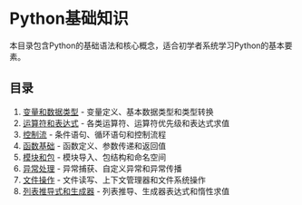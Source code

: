 # Python基础知识

本目录包含Python的基础语法和核心概念，适合初学者系统学习Python的基本要素。

## 目录

1. [变量和数据类型](./变量和数据类型.md) - 变量定义、基本数据类型和类型转换
2. [运算符和表达式](./运算符和表达式.md) - 各类运算符、运算符优先级和表达式求值
3. [控制流](./控制流.md) - 条件语句、循环语句和控制流程
4. [函数基础](./函数基础.md) - 函数定义、参数传递和返回值
5. [模块和包](./模块和包.md) - 模块导入、包结构和命名空间
6. [异常处理](./异常处理.md) - 异常捕获、自定义异常和异常传播
7. [文件操作](./文件操作.md) - 文件读写、上下文管理器和文件系统操作
8. [列表推导式和生成器](./列表推导式和生成器.md) - 列表推导、生成器表达式和惰性求值
